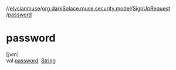//[elysianmuse](../../../index.md)/[org.darkSolace.muse.security.model](../index.md)/[SignUpRequest](index.md)
/[password](password.md)

# password

[jvm]\
val [password](password.md): [String](https://kotlinlang.org/api/latest/jvm/stdlib/kotlin/-string/index.html)
